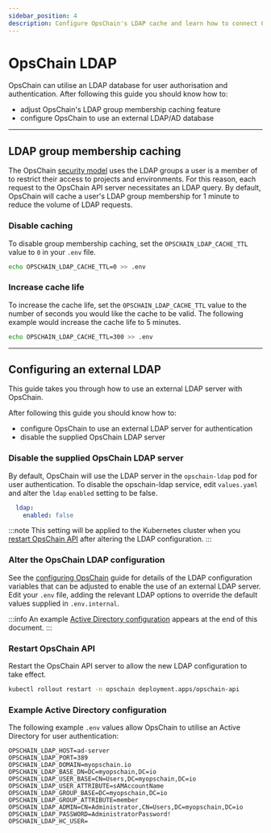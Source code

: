 ```yaml
---
sidebar_position: 4
description: Configure OpsChain's LDAP cache and learn how to connect OpsChain to an external LDAP/AD for user authentication and authorisation.
---
```


# OpsChain LDAP

OpsChain can utilise an LDAP database for user authorisation and authentication. After following this guide you should know how to:

- adjust OpsChain's LDAP group membership caching feature
- configure OpsChain to use an external LDAP/AD database

---

## LDAP group membership caching

The OpsChain [security model](restricting-user-access.md) uses the LDAP groups a user is a member of to restrict their access to projects and environments. For this reason, each request to the OpsChain API server necessitates an LDAP query. By default, OpsChain will cache a user's LDAP group membership for 1 minute to reduce the volume of LDAP requests.

### Disable caching

To disable group membership caching, set the `OPSCHAIN_LDAP_CACHE_TTL` value to `0` in your `.env` file.

```bash
echo OPSCHAIN_LDAP_CACHE_TTL=0 >> .env
```

### Increase cache life

To increase the cache life, set the `OPSCHAIN_LDAP_CACHE_TTL` value to the number of seconds you would like the cache to be valid. The following example would increase the cache life to 5 minutes.

```bash
echo OPSCHAIN_LDAP_CACHE_TTL=300 >> .env
```

---

## Configuring an external LDAP

This guide takes you through how to use an external LDAP server with OpsChain.

After following this guide you should know how to:

- configure OpsChain to use an external LDAP server for authentication
- disable the supplied OpsChain LDAP server

### Disable the supplied OpsChain LDAP server

By default, OpsChain will use the LDAP server in the `opschain-ldap` pod for user authentication. To disable the opschain-ldap service, edit `values.yaml` and alter the `ldap` `enabled` setting to be false.

```yaml
  ldap:
    enabled: false
```

:::note
This setting will be applied to the Kubernetes cluster when you [restart OpsChain API](#restart-opschain-api) after altering the LDAP configuration.
:::

### Alter the OpsChain LDAP configuration

See the [configuring OpsChain](configuring-opschain.md#ldap-configuration) guide for details of the LDAP configuration variables that can be adjusted to enable the use of an external LDAP server. Edit your `.env` file, adding the relevant LDAP options to override the default values supplied in `.env.internal`.

:::info
An example [Active Directory configuration](#example-active-directory-configuration) appears at the end of this document.
:::

### Restart OpsChain API

Restart the OpsChain API server to allow the new LDAP configuration to take effect.

```bash
kubectl rollout restart -n opschain deployment.apps/opschain-api
```

### Example Active Directory configuration

The following example `.env` values allow OpsChain to utilise an Active Directory for user authentication:

```dotenv
OPSCHAIN_LDAP_HOST=ad-server
OPSCHAIN_LDAP_PORT=389
OPSCHAIN_LDAP_DOMAIN=myopschain.io
OPSCHAIN_LDAP_BASE_DN=DC=myopschain,DC=io
OPSCHAIN_LDAP_USER_BASE=CN=Users,DC=myopschain,DC=io
OPSCHAIN_LDAP_USER_ATTRIBUTE=sAMAccountName
OPSCHAIN_LDAP_GROUP_BASE=DC=myopschain,DC=io
OPSCHAIN_LDAP_GROUP_ATTRIBUTE=member
OPSCHAIN_LDAP_ADMIN=CN=Administrator,CN=Users,DC=myopschain,DC=io
OPSCHAIN_LDAP_PASSWORD=AdministratorPassword!
OPSCHAIN_LDAP_HC_USER=
```
